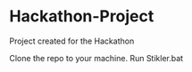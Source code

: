 # Hackathon-Project

Project created for the Hackathon

Clone the repo to your machine.
Run Stikler.bat
